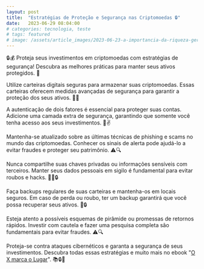 ```yaml
---
layout: post
title:  "Estratégias de Proteção e Segurança nas Criptomoedas 🔒"
date:   2023-06-29 08:04:00
# categories: tecnologia, teste
# tags: featured
# image: /assets/article_images/2023-06-23-a-importancia-da-riqueza-geracional/opportunities.jpg
---
```

🔒💰 Proteja seus investimentos em criptomoedas com estratégias de segurança! Descubra as melhores práticas para manter seus ativos protegidos. 🚀

Utilize carteiras digitais seguras para armazenar suas criptomoedas. Essas carteiras oferecem medidas avançadas de segurança para garantir a proteção dos seus ativos. 📱🔐

A autenticação de dois fatores é essencial para proteger suas contas. Adicione uma camada extra de segurança, garantindo que somente você tenha acesso aos seus investimentos. 🔑✌️

Mantenha-se atualizado sobre as últimas técnicas de phishing e scams no mundo das criptomoedas. Conhecer os sinais de alerta pode ajudá-lo a evitar fraudes e proteger seu patrimônio. ⚠️🔍

Nunca compartilhe suas chaves privadas ou informações sensíveis com terceiros. Manter seus dados pessoais em sigilo é fundamental para evitar roubos e hacks. 🙅‍♂️🔒

Faça backups regulares de suas carteiras e mantenha-os em locais seguros. Em caso de perda ou roubo, ter um backup garantirá que você possa recuperar seus ativos. 💾🔒

Esteja atento a possíveis esquemas de pirâmide ou promessas de retornos rápidos. Investir com cautela e fazer uma pesquisa completa são fundamentais para evitar fraudes. ⚠️🔍

Proteja-se contra ataques cibernéticos e garanta a segurança de seus investimentos. Descubra todas essas estratégias e muito mais no ebook "[O X marca o Lugar](https://middlex.com.br/andrei/ebook-o-x-marca-o-lugar)". 📚🔒💪
